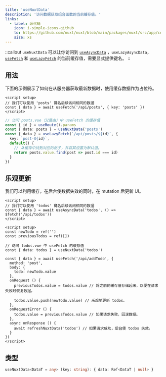 ```yaml
---
title: 'useNuxtData'
description: '访问数据获取组合函数的当前缓存值。'
links:
  - label: 源代码
    icon: i-simple-icons-github
    to: https://github.com/nuxt/nuxt/blob/main/packages/nuxt/src/app/composables/asyncData.ts
    size: xs
---
```


::callout
`useNuxtData` 可以让你访问到 [`useAsyncData`](/docs/api/composables/use-async-data) ，`useLazyAsyncData`，[`useFetch`](/docs/api/composables/use-fetch) 和 [`useLazyFetch`](/docs/api/composables/use-lazy-fetch) 的当前缓存值，需要显式提供键名。
::

## 用法

下面的示例展示了如何在从服务器获取最新数据时，使用缓存数据作为占位符。

```vue [pages/posts.vue]
<script setup>
// 我们可以使用 'posts' 键名后续访问相同的数据
const { data } = await useFetch('/api/posts', { key: 'posts' })
</script>
```

```ts [pages/posts/[id\\].vue]
// 访问 posts.vue（父路由）中 useFetch 的缓存值
const { id } = useRoute().params
const { data: posts } = useNuxtData('posts')
const { data } = useLazyFetch(`/api/posts/${id}`, {
  key: `post-${id}`,
  default() {
    // 从缓存中找到对应的帖子，并将其设置为默认值。
    return posts.value.find(post => post.id === id)
  }
})
```

## 乐观更新

我们可以利用缓存，在后台使数据失效的同时，在 mutation 后更新 UI。

```vue [pages/todos.vue]
<script setup>
// 我们可以使用 'todos' 键名后续访问相同的数据
const { data } = await useAsyncData('todos', () => $fetch('/api/todos'))
</script>
```

```vue [components/NewTodo.vue]
<script setup>
const newTodo = ref('')
const previousTodos = ref([])

// 访问 todos.vue 中 useFetch 的缓存值
const { data: todos } = useNuxtData('todos')

const { data } = await useFetch('/api/addTodo', {
  method: 'post',
  body: {
    todo: newTodo.value
  },
  onRequest () {
    previousTodos.value = todos.value // 将之前的缓存值存储起来，以便在请求失败时恢复数据。

    todos.value.push(newTodo.value) // 乐观地更新 todos。
  },
  onRequestError () {
    todos.value = previousTodos.value // 如果请求失败，回滚数据。
  },
  async onResponse () {
    await refreshNuxtData('todos') // 如果请求成功，后台使 todos 失效。
  }
})
</script>
```

## 类型

```ts
useNuxtData<DataT = any> (key: string): { data: Ref<DataT | null> }
```
